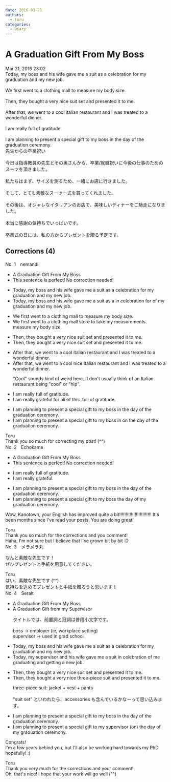 ```yaml
---
date: 2016-03-21
authors:
  - toru
categories:
  - Diary
---
```


<h1 id="subject_show">A Graduation Gift From My Boss</h1>
<div class="date">Mar 21, 2016 23:02</div>
<div id="post"><div id="body_show_ori">
Today, my boss and his wife gave me a suit as a celebration for my graduation and my new job.<br/><br/>We first went to a clothing mall to measure my body size.<br/><br/>Then, they bought a very nice suit set and presented it to me.<br/><br/>After that, we went to a cool italian restaurant and I was treated to a wonderful dinner.<br/><br/>I am really full of gratitude.<br/><br/>I am planning to present a special gift to my boss in the day of the graduation ceremony.
</div></div>

<!-- more -->

<div id="post_ja"><div id="body_show_mo">
先生からの卒業祝い<br/><br/>今日は指導教員の先生とその奥さんから、卒業/就職祝いに今後の仕事のためのスーツを頂きました。<br/><br/>私たちはまず、サイズを測るため、一緒にお店に行きました。<br/><br/>そして、とても素敵なスーツ一式を買ってくれました。<br/><br/>その後は、オシャレなイタリアンのお店で、美味しいディナーをご馳走になりました。<br/><br/>本当に感謝の気持ちでいっぱいです。<br/><br/>卒業式の日には、私の方からプレゼントを贈る予定です。
</div></div>

## Corrections (4)
<div id="block"><div class="first_name"> No. 1　<span class="just_name">nemandi</span></div><div id="block2">
<ul class="correction_field">
<li class="incorrect">A Graduation Gift From My Boss</li>
<li class="corrected perfect">This sentence is perfect! No correction needed!</li>
</ul>
<ul class="correction_field">
<li class="incorrect">Today, my boss and his wife gave me a suit as a celebration for my graduation and my new job.</li>
<li class="corrected correct">
Today, my boss and his wife gave me a suit <span class="sline">as a</span> <span class="f_red">in </span>celebration <span class="sline">for</span> <span class="f_red">of </span>my graduation and my new job.
</li>
</ul>
<ul class="correction_field">
<li class="incorrect">We first went to a clothing mall to measure my body size.</li>
<li class="corrected correct">
We first went to a clothing <span class="sline">mall</span> <span class="f_red">store </span>to <span class="f_red">take my measurements.</span> <span class="sline">measure my body size.</span>
</li>
</ul>
<ul class="correction_field">
<li class="incorrect">Then, they bought a very nice suit set and presented it to me.</li>
<li class="corrected correct">
Then<span class="sline">,</span> they bought a very nice suit set and presented it to me.
</li>
</ul>
<ul class="correction_field">
<li class="incorrect">After that, we went to a cool italian restaurant and I was treated to a wonderful dinner.</li>
<li class="corrected correct">
After that, we went to a <span class="sline">cool</span> <span class="f_red">nice I</span>talian restaurant and I was treated to a wonderful dinner.
<p class="correction_comment">"Cool" sounds kind of weird here...I don't usually think of an Italian restaurant being "cool" or "hip".</p>
</li>
</ul>
<ul class="correction_field">
<li class="incorrect">I am really full of gratitude.</li>
<li class="corrected correct">
I am really <span class="f_red">grateful for all of this.</span> <span class="sline">full of gratitude.</span>
</li>
</ul>
<ul class="correction_field">
<li class="incorrect">I am planning to present a special gift to my boss in the day of the graduation ceremony.</li>
<li class="corrected correct">
I am planning to present a special gift to my boss <span class="sline">in</span> <span class="f_red">on</span> the day of the graduation ceremony.
</li>
</ul>
</div><div class="name"><span class="just_name">Toru</span><br>
Thank you so much for correcting my post! (^^)
</div>
</div>
<div id="block"><div class="first_name"> No. 2　<span class="just_name">Echokame</span></div><div id="block2">
<ul class="correction_field">
<li class="incorrect">A Graduation Gift From My Boss</li>
<li class="corrected perfect">This sentence is perfect! No correction needed!</li>
</ul>
<ul class="correction_field">
<li class="incorrect">I am really full of gratitude.</li>
<li class="corrected correct">
I am really grateful.
</li>
</ul>
<ul class="correction_field">
<li class="incorrect">I am planning to present a special gift to my boss in the day of the graduation ceremony.</li>
<li class="corrected correct">
I am planning to present a special gift to my boss the day of <span class="f_red">my</span> graduation ceremony.
</li>
</ul>
<p class="comment_small">
 Wow, Kanotown, your English has improved quite a bit!!!!!!!!!!!!!!!!!!!!!!!!! It's been months since I've read your posts. You are doing great!
</p>

</div><div class="name"><span class="just_name">Toru</span><br>
Thank you so much for the corrections and you comment!<br/>Haha, I'm not sure but I believe that I've grown bit by bit :D
</div>
</div>
<div id="block"><div class="first_name"> No. 3　<span class="just_name">メラメラ丸</span></div><div id="block2">
<p class="comment_small">
 なんと素敵な先生です！
 <br/>
 ぜひプレゼントと手紙を用意してください。
</p>

</div><div class="name"><span class="just_name">Toru</span><br>
はい、素敵な先生です (^^)<br/>気持ちを込めてプレゼントと手紙を贈ろうと思います！
</div>
</div>
<div id="block"><div class="first_name"> No. 4　<span class="just_name">Seralt</span></div><div id="block2">
<ul class="correction_field">
<li class="incorrect">A Graduation Gift From My Boss</li>
<li class="corrected correct">
A Graduation Gift <span class="f_red">f</span>rom <span class="f_red">m</span>y <span class="f_red">Supervisor</span>
<p class="correction_comment">タイトルでは、前置詞と冠詞は普段小文字です。<br/><br/>boss -&gt; employer (ie, workplace setting)<br/>supervisor -&gt; used in grad school</p>
</li>
</ul>
<ul class="correction_field">
<li class="incorrect">Today, my boss and his wife gave me a suit as a celebration for my graduation and my new job.</li>
<li class="corrected correct">
Today, my <span class="f_red">supervisor</span> and his wife gave me a suit <span class="f_red">in </span>celebration <span class="f_red">of </span><span class="f_blue">me graduating and getting a new job.</span>
</li>
</ul>
<ul class="correction_field">
<li class="incorrect">Then, they bought a very nice suit set and presented it to me.</li>
<li class="corrected correct">
Then, they bought a very nice <span class="f_blue">three-piece suit</span> and presented it to me.
<p class="correction_comment">three-piece suit: jacket + vest + pants<br/><br/>"suit set" といわれたら、accessories も含んでいるかなーって思い込みます。</p>
</li>
</ul>
<ul class="correction_field">
<li class="incorrect">I am planning to present a special gift to my boss in the day of the graduation ceremony.</li>
<li class="corrected correct">
I am planning to present a special gift to my <span class="f_red">supervisor</span> <span class="f_blue">(</span><span class="f_red">on)</span> the day of <span class="f_red">my </span>graduation ceremony.
</li>
</ul>
<p class="comment_small">
 Congrats!
 <br/>
 I'm a few years behind you, but I'll also be working hard towards my PhD, hopefully! :)
</p>

</div><div class="name"><span class="just_name">Toru</span><br>
Thank you very much for the corrections and your comment!<br/>Oh, that's nice! I hope that your work will go well (^^)
</div>
</div>
